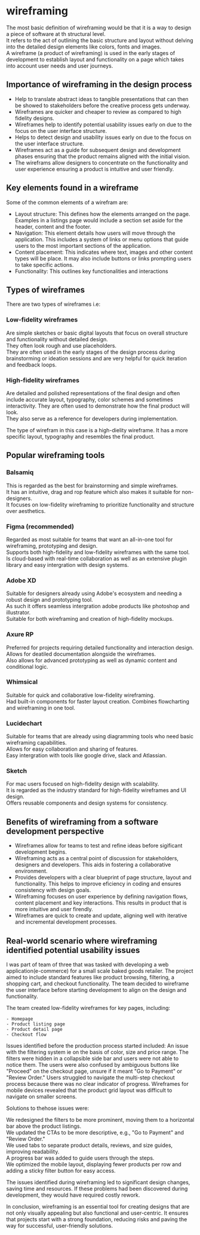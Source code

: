 # wireframing

The most basic definition of wireframing would be that it is a way to design a piece of software at th structural level.  
It refers to the act of outlining the basic structure and layout without delving into the detailed design elements like colors, fonts and images.  
A wireframe (a product of wireframing) is used in the early stages of development to establish layout and functionality on a page which takes into account user needs and user journeys.  

## Importance of wireframing in the design process

- Help to translate abstract ideas to tangible presentations that can then be showed to stakeholders before the creative process gets underway.
- Wireframes are quicker and cheaper to review as compared to high fidelity designs.
- Wireframes help to identify potential usability issues early on due to the focus on the user interface structure.
- Helps to detect design and usability issues early on due to the focus on the user interface structure.
- Wireframes act as a guide for subsequent design and development phases ensuring that the product remains aligned with the initial vision.
- The wireframs allow designers to concentrate on the functionality and user experience ensuring a product is intuitive and user friendly.

## Key elements found in a wireframe

Some of the common elements of a wirefram are:

- Layout structure: This defines how the elements arranged on the page. Examples in a listings page would include a section set aside for the header, content and the footer.
- Navigation: This element details how users will move through the application. This includes a system of links or menu options that guide users to the most important sections of the application.
- Content placement: This indicates where text, images and other content types will be place. It may also include buttons or links prompting users to take specific actions.
- Functionality: This outlines key functionalities and interactions

## Types of wireframes

There are two types of wireframes i.e:

### Low-fidelity wireframes

Are simple sketches or basic digital layouts that focus on overall structure and functionality without detailed design.  
They often look rough and use placeholders.  
They are often used in the early stages of the design process during brainstorming or ideation sessions  and are very helpful for quick iteration and feedback loops.

### High-fidelity wireframes

Are detailed and polished representations of the final design and often include accurate layout, typography, color schemes and sometimes interactivity.
They are often used to demonstrate how  the final product will look.  
They also serve as a reference for developers during implementation.  

The type of wirefram in this case is a high-dielity wireframe. It has a more specific layout, typography and resembles the final product.

## Popular wireframing tools

### Balsamiq

This is regarded as the best for brainstorming and simple wireframes.  
It has an intuitive, drag and rop feature which also makes it suitable for non-designers.  
It focuses on low-fidelity wireframing to prioritize functionality and structure over aesthetics.  

### Figma (recommended)

Regarded as most suitable for teams that want an all-in-one tool for wireframing, prototyping and design.  
Supports both high-fidelity and low-fidelity wireframes with the same tool.  
Is cloud-based with real-time collaboration as well as an extensive plugin library and easy intergration with design systems.

### Adobe XD

Suitable for designers already using Adobe's ecosystem and needing a robust design and prototyping tool.  
As such it offers seamless intergration adobe products like photoshop and illustrator.  
Suitable for both wireframing and creation of high-fidelity mockups.  

### Axure RP

Preferred for projects requiring detailed functionality and interaction design.  
Allows for deatiled documentation alongside the wireframes.  
Also allows for advanced prototyping as well as dynamic content and conditional logic.  

### Whimsical

Suitable for quick and collaborative low-fidelity wireframing.  
Had built-in components for faster layout creation.
Combines flowcharting and wireframing in one tool.

### Lucidechart

Suitable for teams that are already using diagramming tools who need basic wireframing capabilities.  
Allows for easy collaboration and sharing of features.  
Easy intergration with tools like google drive, slack and Atlassian.

### Sketch

For mac users focused on high-fidelity design with scalability.  
It is regarded as the industry standard for high-fidelity wireframes and UI design.  
Offers reusable components and design systems for consistency.  

## Benefits of wireframing from a software development perspective

- Wireframes allow for teams to test and refine ideas before sigificant development begins.
- Wireframing acts as a central point of discussion for stakeholders, designers and developers. This aids in fostering a collaborative environment.
- Provides developers with a clear blueprint of page structure, layout and functionality. This helps to improve eficiency in coding and ensures consistency with design goals.
- Wireframing focuses on user experience by defining navigation flows, content placement and key interactions. This results in  product that is more intuitive and user firendly.
- Wireframes are quick to create and update, aligning well with iterative and incremental development processes.

## Real-world scenario where wireframing identified potential usability issues

I was part of team of three that was tasked with developing a web application(e-commerce) for a small scale baked goods retailer.
The project aimed to include standard features like product browsing, filtering, a shopping cart, and checkout functionality. The team decided to wireframe the user interface before starting development to align on the design and functionality.

The team created low-fidelity wireframes for key pages, including:

    - Homepage
    - Product listing page
    - Product detail page
    - Checkout flow

Issues identified before the production process started included:   An issue with the filtering system ie on the basis of color, size and price range. The filters were hidden in a collapsible side bar and users were not able to notice them.
The users were also confused by ambiguous buttons like "Proceed" on the checkout page, unsure if it meant "Go to Payment" or "Review Order."
Users struggled to navigate the multi-step checkout process because there was no clear indicator of progress.
Wireframes for mobile devices revealed that the product grid layout was difficult to navigate on smaller screens.

Solutions to thehose issues were:  

We redesigned the filters to be more prominent, moving them to a horizontal bar above the product listings.  
We updated the CTAs to be more descriptive, e.g., "Go to Payment" and "Review Order."  
We used tabs to separate product details, reviews, and size guides, improving readability.  
A progress bar was added to guide users through the steps.  
We optimized the mobile layout, displaying fewer products per row and adding a sticky filter button for easy access.  

The issues identified during wireframing led to significant design changes, saving time and resources. If these problems had been discovered during development, they would have required costly rework.  

In conclusion, wireframing is an essential tool for creating designs that are not only visually appealing but also functional and user-centric. It ensures that projects start with a strong foundation, reducing risks and paving the way for successful, user-friendly solutions.  
